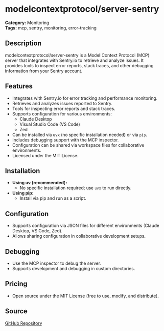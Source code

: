 # modelcontextprotocol/server-sentry

**Category:** Monitoring  
**Tags:** mcp, sentry, monitoring, error-tracking

## Description
modelcontextprotocol/server-sentry is a Model Context Protocol (MCP) server that integrates with Sentry.io to retrieve and analyze issues. It provides tools to inspect error reports, stack traces, and other debugging information from your Sentry account.

## Features
- Integrates with Sentry.io for error tracking and performance monitoring.
- Retrieves and analyzes issues reported to Sentry.
- Tools for inspecting error reports and stack traces.
- Supports configuration for various environments:
  - Claude Desktop
  - Visual Studio Code (VS Code)
  - Zed
- Can be installed via `uvx` (no specific installation needed) or via `pip`.
- Includes debugging support with the MCP inspector.
- Configuration can be shared via workspace files for collaborative environments.
- Licensed under the MIT License.

## Installation
- **Using uv (recommended):**
  - No specific installation required; use `uvx` to run directly.
- **Using pip:**
  - Install via pip and run as a script.

## Configuration
- Supports configuration via JSON files for different environments (Claude Desktop, VS Code, Zed).
- Allows sharing configuration in collaborative development setups.

## Debugging
- Use the MCP inspector to debug the server.
- Supports development and debugging in custom directories.

## Pricing
- Open source under the MIT License (free to use, modify, and distribute).

## Source
[GitHub Repository](https://github.com/modelcontextprotocol/servers/tree/main/src/sentry)